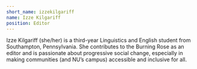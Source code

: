```yaml
---
short_name: izzekilgariff
name: Izze Kilgariff
position: Editor
---
```

Izze Kilgariff (she/her) is a third-year Linguistics and English student from Southampton, Pennsylvania. She contributes to the Burning Rose as an editor and is passionate about progressive social change, especially in making communities (and NU’s campus) accessible and inclusive for all.
